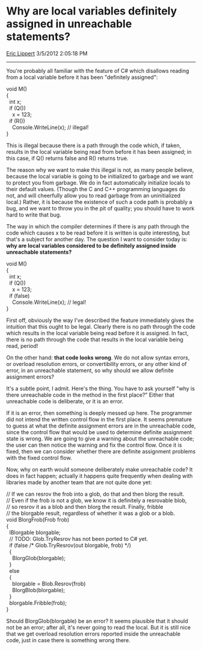 # Why are local variables definitely assigned in unreachable statements?

[Eric Lippert](https://social.msdn.microsoft.com/profile/Eric%20Lippert) 3/5/2012 2:05:18 PM

-----

You're probably all familiar with the feature of C\# which disallows reading from a local variable before it has been "definitely assigned":

void M()  
{  
  int x;  
  if (Q())  
    x = 123;  
  if (R())  
    Console.WriteLine(x); // illegal\!  
}

This is illegal because there is a path through the code which, if taken, results in the local variable being read from before it has been assigned; in this case, if Q() returns false and R() returns true.

The reason why we want to make this illegal is not, as many people believe, because the local variable is going to be initialized to garbage and we want to protect you from garbage. We do in fact automatically initialize locals to their default values. (Though the C and C++ programming languages do not, and will cheerfully allow you to read garbage from an uninitialized local.) Rather, it is because the existence of such a code path is probably a bug, and we want to throw you in the pit of quality; you should have to work hard to write that bug.

The way in which the compiler determines if there is any path through the code which causes x to be read before it is written is quite interesting, but that's a subject for another day. The question I want to consider today is: **why are local variables considered to be definitely assigned inside unreachable statements?**

void M()  
{  
  int x;  
  if (Q())  
    x = 123;  
  if (false)  
    Console.WriteLine(x); // legal\!  
}

First off, obviously the way I've described the feature immediately gives the intuition that this ought to be legal. Clearly there is no path through the code which results in the local variable being read before it is assigned. In fact, there is no path through the code that results in the local variable being read, period\!

On the other hand: **that code looks wrong**. We do not allow syntax errors, or overload resolution errors, or convertibility errors, or any other kind of error, in an unreachable statement, so why should we allow definite assignment errors?

It's a subtle point, I admit. Here's the thing. You have to ask yourself "why is there unreachable code in the method in the first place?" Either that unreachable code is deliberate, or it is an error.

If it is an error, then something is deeply messed up here. The programmer did not intend the written control flow in the first place. It seems premature to guess at what the definite assignment errors are in the unreachable code, since the control flow that would be used to determine definite assignment state is wrong. We are going to give a warning about the unreachable code; the user can then notice the warning and fix the control flow. Once it is fixed, then we can consider whether there are definite assignment problems with the fixed control flow.

Now, why on earth would someone deliberately make unreachable code? It does in fact happen; actually it happens quite frequently when dealing with libraries made by another team that are not quite done yet:

// If we can resrov the frob into a glob, do that and then blorg the result.  
// Even if the frob is not a glob, we know it is definitely a resrovable blob,  
// so resrov it as a blob and then blorg the result. Finally, fribble  
// the blorgable result, regardless of whether it was a glob or a blob.  
void BlorgFrob(Frob frob)  
{  
  IBlorgable blorgable;  
  // TODO: Glob.TryResrov has not been ported to C\# yet.  
  if (false /\* Glob.TryResrov(out blorgable, frob) \*/)  
  {  
    BlorgGlob(blorgable);  
  }  
  else  
  {  
    blorgable = Blob.Resrov(frob)  
    BlorgBlob(blorgable);  
  }  
  blorgable.Fribble(frob);  
}

Should BlorgGlob(blorgable) be an error? It seems plausible that it should not be an error; after all, it's never going to read the local. But it is still nice that we get overload resolution errors reported inside the unreachable code, just in case there is something wrong there.

